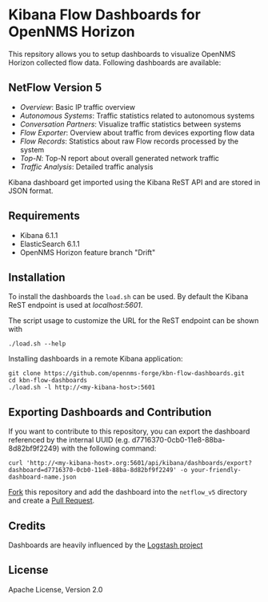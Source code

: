 # Kibana Flow Dashboards for OpenNMS Horizon

This repsitory allows you to setup dashboards to visualize OpenNMS Horizon collected flow data.
Following dashboards are available:

## NetFlow Version 5

* _Overview_: Basic IP traffic overview 
* _Autonomous Systems_: Traffic statistics related to autonomous systems
* _Conversation Partners_: Visualize traffic statistics between systems 
* _Flow Exporter_: Overview about traffic from devices exporting flow data
* _Flow Records_: Statistics about raw Flow records processed by the system
* _Top-N_: Top-N report about overall generated network traffic 
* _Traffic Analysis_: Detailed traffic analysis

Kibana dashboard get imported using the Kibana ReST API and are stored in JSON format.

## Requirements

* Kibana 6.1.1
* ElasticSearch 6.1.1
* OpenNMS Horizon feature branch "Drift"

## Installation

To install the dashboards the `load.sh` can be used.
By default the Kibana ReST endpoint is used at _localhost:5601_.

The script usage to customize the URL for the ReST endpoint can be shown with

```
./load.sh --help
```

Installing dashboards in a remote Kibana application:

```
git clone https://github.com/opennms-forge/kbn-flow-dashboards.git
cd kbn-flow-dashboards
./load.sh -l http://<my-kibana-host>:5601
``` 

## Exporting Dashboards and Contribution

If you want to contribute to this repository, you can export the dashboard referenced by the internal UUID (e.g. d7716370-0cb0-11e8-88ba-8d82bf9f2249) with the following command:

```
curl 'http://<my-kibana-host>.org:5601/api/kibana/dashboards/export?dashboard=d7716370-0cb0-11e8-88ba-8d82bf9f2249' -o your-friendly-dashboard-name.json
```

[Fork](https://help.github.com/articles/fork-a-repo/) this repository and add the dashboard into the `netflow_v5` directory and create a [Pull Request](https://help.github.com/articles/creating-a-pull-request/).

## Credits

Dashboards are heavily influenced by the [Logstash project](https://github.com/elastic/logstash/tree/master/modules/netflow/configuration/kibana/6.x)

## License
 Apache License, Version 2.0

